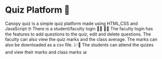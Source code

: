 # Quiz Platform :slightly_smiling_face:
Canopy quiz is a simple quiz platform made using HTML,CSS and JavaScript :nerd_face:
There is a student/faculty login :teacher: :student:
The faculty login has the features to add questions to the quiz, edit and delete questions. The faculty can also view the quiz marks and the class average. The marks can also be downloaded as a csv file.	:chart::open_book:
The students can attend the quizes and view their marks and class marks :bar_chart:
